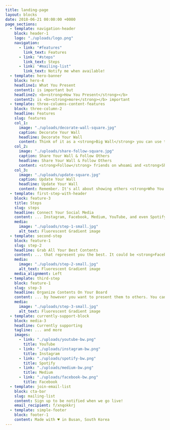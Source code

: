 ```yaml
---
title: landing-page
layout: blocks
date: 2018-06-21 00:00:00 +0000
page_sections:
  - template: navigation-header
    block: header-1
    logo: "./uploads/logo.png"
    navigation:
      - link: "#features"
        link_text: Features
      - link: "#steps"
        link_text: Steps
      - link: "#mailing-list"
        link_text: Notify me when available!
  - template: hero-banner
    block: hero-4
    headline1: What You Present
    content1: is important but
    headline2: <b><strong>How You Present</strong></b>
    content2: is <b><strong>more</strong></b> important
  - template: three-columns-content-features
    block: three-column-2
    headline: Features
    slug: features
    col_1:
      image: "./uploads/decorate-wall-square.jpg"
      caption: Decorate Your Wall
      headline: Decorate Your Wall
      content: Think of it as a <strong>Big Wall</strong> you can use to show <strong>Who You Are</strong>. Put all the posts that best represent <strong>You</strong> from multiple sources, including social media. The Wall expands as you drag your post horizontally or vertically. You can post directly on to whoami as well.
    col_2:
      image: "./uploads/share-follow-square.jpg"
      caption: Share Your Wall & Follow Others
      headline: Share Your Wall & Follow Others
      content: <strong>Follow</strong> friends on whoami and <strong>Share</strong> your Wall with them. Check out uniquely organized Walls that best represent your friends. <strong>Find out</strong> what has changed since your last visit at a glance through notifications.
    col_3:
      image: "./uploads/update-square.jpg"
      caption: Update Your Wall
      headline: Update Your Wall
      content: Remember. It's all about showing others <strong>Who You Are</strong>. If you just had a trip to Himalayas, if you find your 7 years old rock and roll Facebook post more relatable, or if you want to show less of entrepreneur <strong>You</strong> and boost parent <strong>You</strong>, update your Wall accordingly. If you want to reorganize posts <strong>Just Because</strong>, that's fine too. Don't worry about loosing any reactions of the posts.
  - template: first-step-with-header
    block: feature-3
    title: Steps
    slug: steps
    headline: Connect Your Social Media
    content: ... Instagram, Facebook, Medium, YouTube, and even Spotify!
    media:
      image: "./uploads/step-1-small.jpg"
      alt_text: Fluorescent Gradient image
  - template: second-step
    block: feature-1
    slug: step-2
    headline: Grab All Your Best Contents
    content: ... that represent you the best. It could be <strong>Facebook</strong> photos and videos you took at your wedding, a <strong>Medium</strong> blog post about relationship, a <strong>YouTube</strong> video about "How to make Kimchi", et cetera. It could even be your favorite K-Pop playlist from <strong>Spotify</strong>!
    media:
      image: "./uploads/step-2-small.jpg"
      alt_text: Fluorescent Gradient image
    media_alignment: Left
  - template: third-step
    block: feature-1
    slug: step-3
    headline: Organize Contents On Your Board
    content: ... by however you want to present them to others. You can think of like decorating your room, placing your art forms at <strong>your</strong> showcase.
    media:
      image: "./uploads/step-3-small.jpg"
      alt_text: Fluorescent Gradient image
  - template: currently-support-block
    block: media-3
    headline: Currently supporting
    tagline: ... and more
    images:
      - link: "./uploads/youtube-bw.png"
        title: YouTube
      - link: "./uploads/instagram-bw.png"
        title: Instagram
      - link: "./uploads/spotify-bw.png"
        title: Spotify
      - link: "./uploads/medium-bw.png"
        title: Medium
      - link: "./uploads/facebook-bw.png"
        title: Facebook
  - template: join-email-list
    block: cta-bar
    slug: mailing-list
    content: Sign up to be notified when we go live!
    email_recipient: f/xnqokkrj
  - template: simple-footer
    block: footer-1
    content: Made with ♥ in Busan, South Korea
---
```

